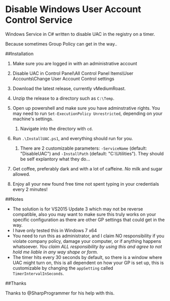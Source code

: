 # Disable Windows User Account Control Service
Windows Service in C# written to disable UAC in the registry on a timer.

Because sometimes Group Policy can get in the way..

##Installation

1. Make sure you are logged in with an administrative account

2. Disable UAC in Control Panel\All Control Panel Items\User Accounts\Change User Account Control settings

3. Download the latest release, currently vMediumRoast.

4. Unzip the release to a directory such as `C:\Temp`.

5. Open up powershell and make sure you have adminstrative rights. You may need to run `Set-ExecutionPolicy Unrestricted`, depending on your machine's settings.
	1. Navigate into the directory with `cd`.

6. Run `.\InstallUAC.ps1`, and everything should run for you. 
	1. There are 2 customizable parameters: `-ServiceName` (default: "DisableUAC") and `-InstallPath` (default: "C:\Utilities"). They should be self explantory what they do...

7. Get coffee, preferably dark and with a lot of caffeine. *No* milk and sugar allowed.

8. Enjoy all your new found free time not spent typing in your credentials every 2 minutes!

##Notes

- The solution is for VS2015 Update 3 which may not be reverse compatible, also you may want to make sure this truly works on your specific configuration as there are other GP settings that could get in the way.
- I have only tested this in Windows 7 x64
- You need to run this as administrator, and I claim NO responsibility if you violate company policy, damage your computer, or if anything happens whatsoever. *You claim ALL responsibility by using this and agree to not hold me liable in any way shape or form.*
- The timer hits every 30 seconds by default, so there is a window where UAC might turn on, this is all dependent on how your GP is set up, this is customizable by changing the `appSetting` called `TimerIntervalInSeconds`.

##Thanks

Thanks to @SharpProgrammer for his help with this.